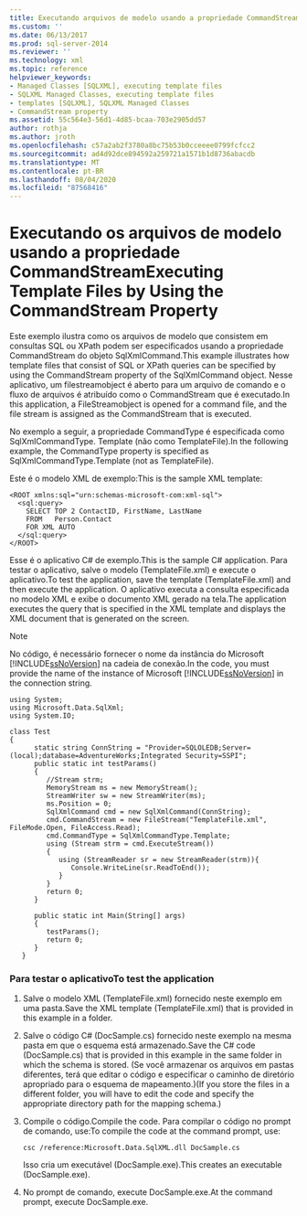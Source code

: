 ```yaml
---
title: Executando arquivos de modelo usando a propriedade CommandStream | Microsoft Docs
ms.custom: ''
ms.date: 06/13/2017
ms.prod: sql-server-2014
ms.reviewer: ''
ms.technology: xml
ms.topic: reference
helpviewer_keywords:
- Managed Classes [SQLXML], executing template files
- SQLXML Managed Classes, executing template files
- templates [SQLXML], SQLXML Managed Classes
- CommandStream property
ms.assetid: 55c564e3-56d1-4d85-bcaa-703e2905dd57
author: rothja
ms.author: jroth
ms.openlocfilehash: c57a2ab2f3780a8bc75b53b0cceeee0799fcfcc2
ms.sourcegitcommit: ad4d92dce894592a259721a1571b1d8736abacdb
ms.translationtype: MT
ms.contentlocale: pt-BR
ms.lasthandoff: 08/04/2020
ms.locfileid: "87568416"
---
```

# <a name="executing-template-files-by-using-the-commandstream-property"></a><span data-ttu-id="fb0c0-102">Executando os arquivos de modelo usando a propriedade CommandStream</span><span class="sxs-lookup"><span data-stu-id="fb0c0-102">Executing Template Files by Using the CommandStream Property</span></span>
  <span data-ttu-id="fb0c0-103">Este exemplo ilustra como os arquivos de modelo que consistem em consultas SQL ou XPath podem ser especificados usando a propriedade CommandStream do objeto SqlXmlCommand.</span><span class="sxs-lookup"><span data-stu-id="fb0c0-103">This example illustrates how template files that consist of SQL or XPath queries can be specified by using the CommandStream property of the SqlXmlCommand object.</span></span> <span data-ttu-id="fb0c0-104">Nesse aplicativo, um filestreamobject é aberto para um arquivo de comando e o fluxo de arquivos é atribuído como o CommandStream que é executado.</span><span class="sxs-lookup"><span data-stu-id="fb0c0-104">In this application, a FileStreamobject is opened for a command file, and the file stream is assigned as the CommandStream that is executed.</span></span>  
  
 <span data-ttu-id="fb0c0-105">No exemplo a seguir, a propriedade CommandType é especificada como SqlXmlCommandType. Template (não como TemplateFile).</span><span class="sxs-lookup"><span data-stu-id="fb0c0-105">In the following example, the CommandType property is specified as SqlXmlCommandType.Template (not as TemplateFile).</span></span>  
  
 <span data-ttu-id="fb0c0-106">Este é o modelo XML de exemplo:</span><span class="sxs-lookup"><span data-stu-id="fb0c0-106">This is the sample XML template:</span></span>  
  
```  
<ROOT xmlns:sql="urn:schemas-microsoft-com:xml-sql">  
  <sql:query>  
    SELECT TOP 2 ContactID, FirstName, LastName   
    FROM   Person.Contact  
    FOR XML AUTO  
  </sql:query>  
</ROOT>  
```  
  
 <span data-ttu-id="fb0c0-107">Esse é o aplicativo C# de exemplo.</span><span class="sxs-lookup"><span data-stu-id="fb0c0-107">This is the sample C# application.</span></span> <span data-ttu-id="fb0c0-108">Para testar o aplicativo, salve o modelo (TemplateFile.xml) e execute o aplicativo.</span><span class="sxs-lookup"><span data-stu-id="fb0c0-108">To test the application, save the template (TemplateFile.xml) and then execute the application.</span></span> <span data-ttu-id="fb0c0-109">O aplicativo executa a consulta especificada no modelo XML e exibe o documento XML gerado na tela.</span><span class="sxs-lookup"><span data-stu-id="fb0c0-109">The application executes the query that is specified in the XML template and displays the XML document that is generated on the screen.</span></span>  
  
> [!NOTE]  
>  <span data-ttu-id="fb0c0-110">No código, é necessário fornecer o nome da instância do Microsoft [!INCLUDE[ssNoVersion](../../../includes/ssnoversion-md.md)] na cadeia de conexão.</span><span class="sxs-lookup"><span data-stu-id="fb0c0-110">In the code, you must provide the name of the instance of Microsoft [!INCLUDE[ssNoVersion](../../../includes/ssnoversion-md.md)] in the connection string.</span></span>  
  
```  
using System;  
using Microsoft.Data.SqlXml;  
using System.IO;  
  
class Test  
{  
      static string ConnString = "Provider=SQLOLEDB;Server=(local);database=AdventureWorks;Integrated Security=SSPI";  
      public static int testParams()  
      {  
         //Stream strm;  
         MemoryStream ms = new MemoryStream();  
         StreamWriter sw = new StreamWriter(ms);  
         ms.Position = 0;  
         SqlXmlCommand cmd = new SqlXmlCommand(ConnString);  
         cmd.CommandStream = new FileStream("TemplateFile.xml", FileMode.Open, FileAccess.Read);  
         cmd.CommandType = SqlXmlCommandType.Template;  
         using (Stream strm = cmd.ExecuteStream())  
         {  
            using (StreamReader sr = new StreamReader(strm)){  
               Console.WriteLine(sr.ReadToEnd());  
            }  
         }  
         return 0;        
      }  
  
      public static int Main(String[] args)  
      {  
         testParams();     
         return 0;  
      }  
   }  
```  
  
### <a name="to-test-the-application"></a><span data-ttu-id="fb0c0-111">Para testar o aplicativo</span><span class="sxs-lookup"><span data-stu-id="fb0c0-111">To test the application</span></span>  
  
1.  <span data-ttu-id="fb0c0-112">Salve o modelo XML (TemplateFile.xml) fornecido neste exemplo em uma pasta.</span><span class="sxs-lookup"><span data-stu-id="fb0c0-112">Save the XML template (TemplateFile.xml) that is provided in this example in a folder.</span></span>  
  
2.  <span data-ttu-id="fb0c0-113">Salve o código C# (DocSample.cs) fornecido neste exemplo na mesma pasta em que o esquema está armazenado.</span><span class="sxs-lookup"><span data-stu-id="fb0c0-113">Save the C# code (DocSample.cs) that is provided in this example in the same folder in which the schema is stored.</span></span> <span data-ttu-id="fb0c0-114">(Se você armazenar os arquivos em pastas diferentes, terá que editar o código e especificar o caminho de diretório apropriado para o esquema de mapeamento.)</span><span class="sxs-lookup"><span data-stu-id="fb0c0-114">(If you store the files in a different folder, you will have to edit the code and specify the appropriate directory path for the mapping schema.)</span></span>  
  
3.  <span data-ttu-id="fb0c0-115">Compile o código.</span><span class="sxs-lookup"><span data-stu-id="fb0c0-115">Compile the code.</span></span> <span data-ttu-id="fb0c0-116">Para compilar o código no prompt de comando, use:</span><span class="sxs-lookup"><span data-stu-id="fb0c0-116">To compile the code at the command prompt, use:</span></span>  
  
    ```  
    csc /reference:Microsoft.Data.SqlXML.dll DocSample.cs  
    ```  
  
     <span data-ttu-id="fb0c0-117">Isso cria um executável (DocSample.exe).</span><span class="sxs-lookup"><span data-stu-id="fb0c0-117">This creates an executable (DocSample.exe).</span></span>  
  
4.  <span data-ttu-id="fb0c0-118">No prompt de comando, execute DocSample.exe.</span><span class="sxs-lookup"><span data-stu-id="fb0c0-118">At the command prompt, execute DocSample.exe.</span></span>  
  
  
